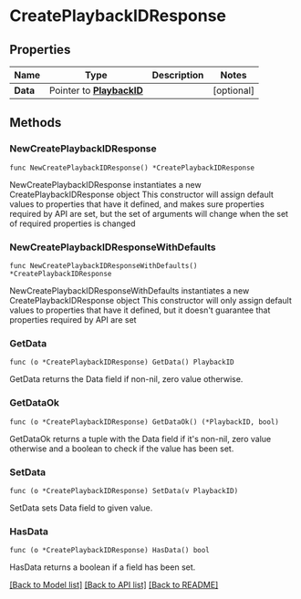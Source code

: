 # CreatePlaybackIDResponse

## Properties

Name | Type | Description | Notes
------------ | ------------- | ------------- | -------------
**Data** | Pointer to [**PlaybackID**](PlaybackID.md) |  | [optional] 

## Methods

### NewCreatePlaybackIDResponse

`func NewCreatePlaybackIDResponse() *CreatePlaybackIDResponse`

NewCreatePlaybackIDResponse instantiates a new CreatePlaybackIDResponse object
This constructor will assign default values to properties that have it defined,
and makes sure properties required by API are set, but the set of arguments
will change when the set of required properties is changed

### NewCreatePlaybackIDResponseWithDefaults

`func NewCreatePlaybackIDResponseWithDefaults() *CreatePlaybackIDResponse`

NewCreatePlaybackIDResponseWithDefaults instantiates a new CreatePlaybackIDResponse object
This constructor will only assign default values to properties that have it defined,
but it doesn't guarantee that properties required by API are set

### GetData

`func (o *CreatePlaybackIDResponse) GetData() PlaybackID`

GetData returns the Data field if non-nil, zero value otherwise.

### GetDataOk

`func (o *CreatePlaybackIDResponse) GetDataOk() (*PlaybackID, bool)`

GetDataOk returns a tuple with the Data field if it's non-nil, zero value otherwise
and a boolean to check if the value has been set.

### SetData

`func (o *CreatePlaybackIDResponse) SetData(v PlaybackID)`

SetData sets Data field to given value.

### HasData

`func (o *CreatePlaybackIDResponse) HasData() bool`

HasData returns a boolean if a field has been set.


[[Back to Model list]](../README.md#documentation-for-models) [[Back to API list]](../README.md#documentation-for-api-endpoints) [[Back to README]](../README.md)


